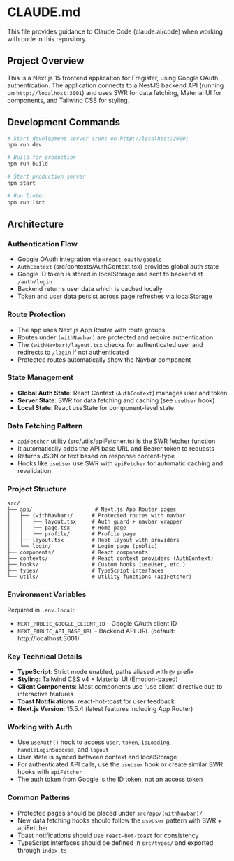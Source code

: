 # CLAUDE.md

This file provides guidance to Claude Code (claude.ai/code) when working with code in this repository.

## Project Overview

This is a Next.js 15 frontend application for Fregister, using Google OAuth authentication. The application connects to a NestJS backend API (running on `http://localhost:3001`) and uses SWR for data fetching, Material UI for components, and Tailwind CSS for styling.

## Development Commands

```bash
# Start development server (runs on http://localhost:3000)
npm run dev

# Build for production
npm run build

# Start production server
npm start

# Run linter
npm run lint
```

## Architecture

### Authentication Flow
- Google OAuth integration via `@react-oauth/google`
- `AuthContext` (src/contexts/AuthContext.tsx) provides global auth state
- Google ID token is stored in localStorage and sent to backend at `/auth/login`
- Backend returns user data which is cached locally
- Token and user data persist across page refreshes via localStorage

### Route Protection
- The app uses Next.js App Router with route groups
- Routes under `(withNavbar)` are protected and require authentication
- The `(withNavbar)/layout.tsx` checks for authenticated user and redirects to `/login` if not authenticated
- Protected routes automatically show the Navbar component

### State Management
- **Global Auth State**: React Context (`AuthContext`) manages user and token
- **Server State**: SWR for data fetching and caching (see `useUser` hook)
- **Local State**: React useState for component-level state

### Data Fetching Pattern
- `apiFetcher` utility (src/utils/apiFetcher.ts) is the SWR fetcher function
- It automatically adds the API base URL and Bearer token to requests
- Returns JSON or text based on response content-type
- Hooks like `useUser` use SWR with `apiFetcher` for automatic caching and revalidation

### Project Structure
```
src/
├── app/                    # Next.js App Router pages
│   ├── (withNavbar)/      # Protected routes with navbar
│   │   ├── layout.tsx     # Auth guard + navbar wrapper
│   │   ├── page.tsx       # Home page
│   │   └── profile/       # Profile page
│   ├── layout.tsx         # Root layout with providers
│   └── login/             # Login page (public)
├── components/            # React components
├── contexts/              # React context providers (AuthContext)
├── hooks/                 # Custom hooks (useUser, etc.)
├── types/                 # TypeScript interfaces
└── utils/                 # Utility functions (apiFetcher)
```

### Environment Variables
Required in `.env.local`:
- `NEXT_PUBLIC_GOOGLE_CLIENT_ID` - Google OAuth client ID
- `NEXT_PUBLIC_API_BASE_URL` - Backend API URL (default: http://localhost:3001)

### Key Technical Details
- **TypeScript**: Strict mode enabled, paths aliased with `@/` prefix
- **Styling**: Tailwind CSS v4 + Material UI (Emotion-based)
- **Client Components**: Most components use 'use client' directive due to interactive features
- **Toast Notifications**: react-hot-toast for user feedback
- **Next.js Version**: 15.5.4 (latest features including App Router)

### Working with Auth
- Use `useAuth()` hook to access `user`, `token`, `isLoading`, `handleLoginSuccess`, and `logout`
- User state is synced between context and localStorage
- For authenticated API calls, use the `useUser` hook or create similar SWR hooks with `apiFetcher`
- The auth token from Google is the ID token, not an access token

### Common Patterns
- Protected pages should be placed under `src/app/(withNavbar)/`
- New data fetching hooks should follow the `useUser` pattern with SWR + apiFetcher
- Toast notifications should use `react-hot-toast` for consistency
- TypeScript interfaces should be defined in `src/types/` and exported through `index.ts`
